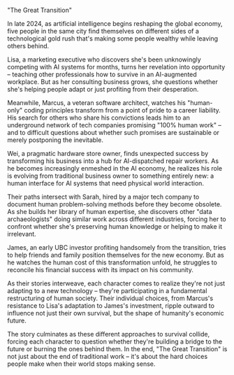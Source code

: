 "The Great Transition"

In late 2024, as artificial intelligence begins reshaping the global economy, five people in the same city find themselves on different sides of a technological gold rush that's making some people wealthy while leaving others behind.

Lisa, a marketing executive who discovers she's been unknowingly competing with AI systems for months, turns her revelation into opportunity – teaching other professionals how to survive in an AI-augmented workplace. But as her consulting business grows, she questions whether she's helping people adapt or just profiting from their desperation.

Meanwhile, Marcus, a veteran software architect, watches his "human-only" coding principles transform from a point of pride to a career liability. His search for others who share his convictions leads him to an underground network of tech companies promising "100% human work" – and to difficult questions about whether such promises are sustainable or merely postponing the inevitable.

Wei, a pragmatic hardware store owner, finds unexpected success by transforming his business into a hub for AI-dispatched repair workers. As he becomes increasingly enmeshed in the AI economy, he realizes his role is evolving from traditional business owner to something entirely new: a human interface for AI systems that need physical world interaction.

Their paths intersect with Sarah, hired by a major tech company to document human problem-solving methods before they become obsolete. As she builds her library of human expertise, she discovers other "data archaeologists" doing similar work across different industries, forcing her to confront whether she's preserving human knowledge or helping to make it irrelevant.

James, an early UBC investor profiting handsomely from the transition, tries to help friends and family position themselves for the new economy. But as he watches the human cost of this transformation unfold, he struggles to reconcile his financial success with its impact on his community.

As their stories interweave, each character comes to realize they're not just adapting to a new technology – they're participating in a fundamental restructuring of human society. Their individual choices, from Marcus's resistance to Lisa's adaptation to James's investment, ripple outward to influence not just their own survival, but the shape of humanity's economic future.

The story culminates as these different approaches to survival collide, forcing each character to question whether they're building a bridge to the future or burning the ones behind them. In the end, "The Great Transition" is not just about the end of traditional work – it's about the hard choices people make when their world stops making sense.
